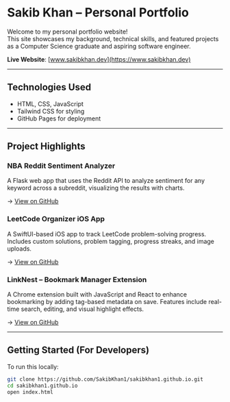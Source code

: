# Sakib Khan – Personal Portfolio

Welcome to my personal portfolio website!  
This site showcases my background, technical skills, and featured projects as a Computer Science graduate and aspiring software engineer.

**Live Website**: [www.sakibkhan.dev](https://www.sakibkhan.dev)

---

## Technologies Used

- HTML, CSS, JavaScript
- Tailwind CSS for styling
- GitHub Pages for deployment

---

## Project Highlights

### NBA Reddit Sentiment Analyzer
A Flask web app that uses the Reddit API to analyze sentiment for any keyword across a subreddit, visualizing the results with charts.

→ [View on GitHub](https://github.com/SakibKhan1/reddit-sentiment-tracker)

### LeetCode Organizer iOS App
A SwiftUI-based iOS app to track LeetCode problem-solving progress. Includes custom solutions, problem tagging, progress streaks, and image uploads.

→ [View on GitHub](https://github.com/SakibKhan1/leetcode-organizer-ios-app)

### LinkNest – Bookmark Manager Extension
A Chrome extension built with JavaScript and React to enhance bookmarking by adding tag-based metadata on save. Features include real-time search, editing, and visual highlight effects.

→ [View on GitHub](https://github.com/SakibKhan1/linknest-bookmark-chrome-extension)

---

## Getting Started (For Developers)

To run this locally:
```bash
git clone https://github.com/SakibKhan1/sakibkhan1.github.io.git
cd sakibkhan1.github.io
open index.html
